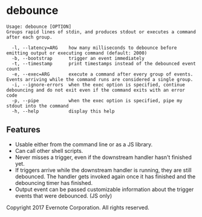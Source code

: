 # debounce

```
Usage: debounce [OPTION]
Groups rapid lines of stdin, and produces stdout or executes a command after each group.

  -l, --latency=ARG    how many milliseconds to debounce before emitting output or executing command (default: 2000)
  -b, --bootstrap      trigger an event immediately
  -t, --timestamp      print timestamps instead of the debounced event count
  -e, --exec=ARG       execute a command after every group of events. Events arriving while the command runs are considered a single group.
  -i, --ignore-errors  when the exec option is specified, continue debouncing and do not exit even if the command exits with an error code
  -p, --pipe           when the exec option is specified, pipe my stdout into the command
  -h, --help           display this help
```

## Features
* Usable either from the command line or as a JS library.
* Can call other shell scripts.
* Never misses a trigger, even if the downstream handler hasn't finished yet.
* If triggers arrive while the downstream handler is running, they are still debounced. The handler gets invoked again once it has finished and the debouncing timer has finished.
* Output event can be passed customizable information about the trigger events that were debounced. (JS only)

Copyright 2017 Evernote Corporation. All rights reserved.

